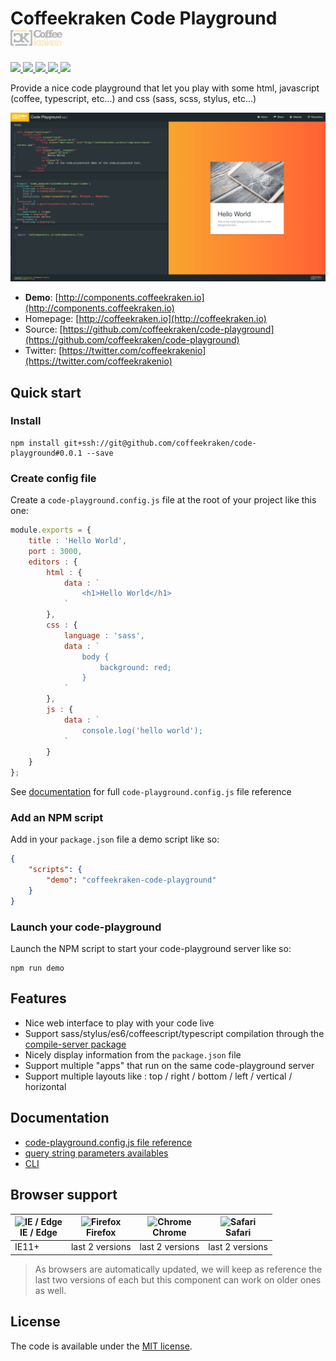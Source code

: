 # Coffeekraken Code Playground <img src="/.resources/coffeekraken-logo.jpg" height="25px" />

<p>
	<a href="https://travis-ci.org/Coffeekraken/code-playground">
		<img src="https://img.shields.io/travis/Coffeekraken/code-playground.svg?style=flat-square" />
	</a>
	<a href="https://www.npmjs.com/package/coffeekraken-code-playground">
		<img src="https://img.shields.io/npm/v/coffeekraken-code-playground.svg?style=flat-square" />
	</a>
	<a href="https://github.com/coffeekraken/code-playground/blob/master/LICENSE.txt">
		<img src="https://img.shields.io/npm/l/coffeekraken-code-playground.svg?style=flat-square" />
	</a>
	<!-- <a href="https://github.com/coffeekraken/code-playground">
		<img src="https://img.shields.io/npm/dt/coffeekraken-code-playground.svg?style=flat-square" />
	</a>
	<a href="https://github.com/coffeekraken/code-playground">
		<img src="https://img.shields.io/github/forks/coffeekraken/code-playground.svg?style=social&label=Fork&style=flat-square" />
	</a>
	<a href="https://github.com/coffeekraken/code-playground">
		<img src="https://img.shields.io/github/stars/coffeekraken/code-playground.svg?style=social&label=Star&style=flat-square" />
	</a>-->
	<a href="https://twitter.com/coffeekrakenio">
		<img src="https://img.shields.io/twitter/url/http/coffeekrakenio.svg?style=social&style=flat-square" />
	</a>
	<a href="http://coffeekraken.io">
		<img src="https://img.shields.io/twitter/url/http/shields.io.svg?style=flat-square&label=coffeekraken.io&colorB=f2bc2b&style=flat-square" />
	</a>
</p>

Provide a nice code playground that let you play with some html, javascript (coffee, typescript, etc...) and css (sass, scss, stylus, etc...)

![Carpenter screenshot](/.resources/code-playground-screenshot.png)


* **Demo**: [http://components.coffeekraken.io](http://components.coffeekraken.io)
* Homepage: [http://coffeekraken.io](http://coffeekraken.io)
* Source: [https://github.com/coffeekraken/code-playground](https://github.com/coffeekraken/code-playground)
* Twitter: [https://twitter.com/coffeekrakenio](https://twitter.com/coffeekrakenio)

## Quick start

### Install

```
npm install git+ssh://git@github.com/coffeekraken/code-playground#0.0.1 --save
```

### Create config file

Create a ```code-playground.config.js``` file at the root of your project like this one:

```js
module.exports = {
	title : 'Hello World',
	port : 3000,
	editors : {
		html : {
			data : `
				<h1>Hello World</h1>
			`
		},
		css : {
			language : 'sass',
			data : `
				body {
					background: red;
				}
			`
		},
		js : {
			data : `
				console.log('hello world');
			`
		}
	}
};
```

See [documentation](doc/) for full ```code-playground.config.js``` file reference

### Add an NPM script

Add in your ```package.json``` file a demo script like so:

```json
{
	"scripts": {
		"demo": "coffeekraken-code-playground"
	}
}
```

### Launch your code-playground

Launch the NPM script to start your code-playground server like so:

```
npm run demo
```

## Features

- Nice web interface to play with your code live
- Support sass/stylus/es6/coffeescript/typescript compilation through the [compile-server package](https://github.com/coffeekraken/compile-server)
- Nicely display information from the ```package.json``` file
- Support multiple "apps" that run on the same code-playground server
- Support multiple layouts like : top / right / bottom / left / vertical / horizontal

## Documentation

- [code-playground.config.js file reference](doc/code-playground.config.md)
- [query string parameters availables](doc/query-string.md)
- [CLI](doc/cli.md)

## Browser support

| <img src="https://raw.githubusercontent.com/godban/browsers-support-badges/master/src/images/edge.png" alt="IE / Edge" width="16px" height="16px" /></br>IE / Edge | <img src="https://raw.githubusercontent.com/godban/browsers-support-badges/master/src/images/firefox.png" alt="Firefox" width="16px" height="16px" /></br>Firefox | <img src="https://raw.githubusercontent.com/godban/browsers-support-badges/master/src/images/chrome.png" alt="Chrome" width="16px" height="16px" /></br>Chrome | <img src="https://raw.githubusercontent.com/godban/browsers-support-badges/master/src/images/safari.png" alt="Safari" width="16px" height="16px" /></br>Safari |
| --------- | --------- | --------- | --------- |
| IE11+ | last 2 versions| last 2 versions| last 2 versions

> As browsers are automatically updated, we will keep as reference the last two versions of each but this component can work on older ones as well.

## License

The code is available under the [MIT license](LICENSE.txt).
